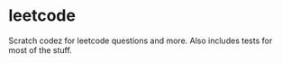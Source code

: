 # leetcode

Scratch codez for leetcode questions and more. Also includes tests for most of the stuff.
